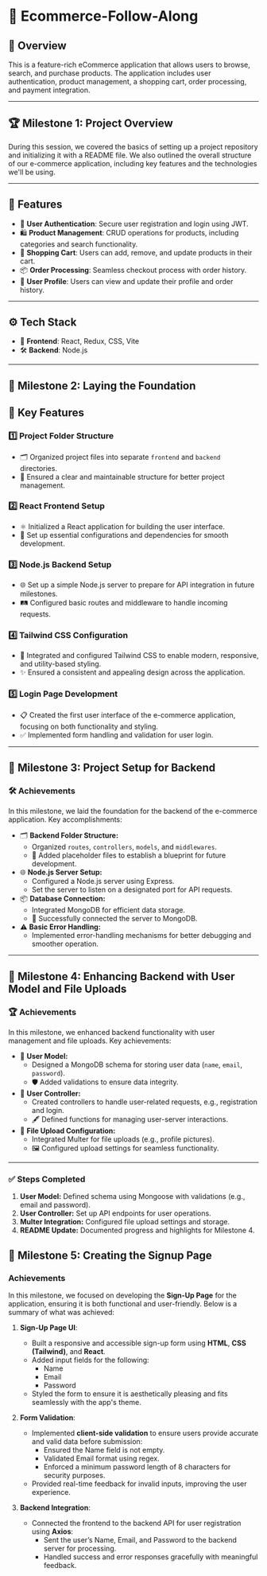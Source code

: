 # 🛒 Ecommerce-Follow-Along

## 🌟 Overview
This is a feature-rich eCommerce application that allows users to browse, search, and purchase products. The application includes user authentication, product management, a shopping cart, order processing, and payment integration.

---

## 🏆 Milestone 1: Project Overview
During this session, we covered the basics of setting up a project repository and initializing it with a README file. We also outlined the overall structure of our e-commerce application, including key features and the technologies we'll be using.

---

## 🚀 Features
- 🔐 **User Authentication**: Secure user registration and login using JWT.
- 🛍️ **Product Management**: CRUD operations for products, including categories and search functionality.
- 🛒 **Shopping Cart**: Users can add, remove, and update products in their cart.
- 📦 **Order Processing**: Seamless checkout process with order history.
- 👤 **User Profile**: Users can view and update their profile and order history.

---

## ⚙️ Tech Stack
- 🎨 **Frontend**: React, Redux, CSS, Vite
- 🛠️ **Backend**: Node.js

---

## 🎯 Milestone 2: Laying the Foundation

## 🔑 Key Features

### 1️⃣ Project Folder Structure
- 🗂️ Organized project files into separate `frontend` and `backend` directories.
- 📁 Ensured a clear and maintainable structure for better project management.

### 2️⃣ React Frontend Setup
- ⚛️ Initialized a React application for building the user interface.
- 🔧 Set up essential configurations and dependencies for smooth development.

### 3️⃣ Node.js Backend Setup
- 🌐 Set up a simple Node.js server to prepare for API integration in future milestones.
- 🛤️ Configured basic routes and middleware to handle incoming requests.

### 4️⃣ Tailwind CSS Configuration
- 🎨 Integrated and configured Tailwind CSS to enable modern, responsive, and utility-based styling.
- ✨ Ensured a consistent and appealing design across the application.

### 5️⃣ Login Page Development
- 📋 Created the first user interface of the e-commerce application, focusing on both functionality and styling.
- ✅ Implemented form handling and validation for user login.

---

## 🌟 Milestone 3: Project Setup for Backend

### 🛠️ Achievements
In this milestone, we laid the foundation for the backend of the e-commerce application. Key accomplishments:
- 🗂️ **Backend Folder Structure:** 
  - Organized `routes`, `controllers`, `models`, and `middlewares`.
  - 📌 Added placeholder files to establish a blueprint for future development.
- 🌐 **Node.js Server Setup:**
  - Configured a Node.js server using Express.
  - Set the server to listen on a designated port for API requests.
- 📦 **Database Connection:**
  - Integrated MongoDB for efficient data storage.
  - 🔌 Successfully connected the server to MongoDB.
- ⚠️ **Basic Error Handling:**
  - Implemented error-handling mechanisms for better debugging and smoother operation.

---

## 🎉 Milestone 4: Enhancing Backend with User Model and File Uploads

### 🏆 Achievements
In this milestone, we enhanced backend functionality with user management and file uploads. Key achievements:
- 👥 **User Model:** 
  - Designed a MongoDB schema for storing user data (`name`, `email`, `password`).
  - 🛡️ Added validations to ensure data integrity.
- 📝 **User Controller:**
  - Created controllers to handle user-related requests, e.g., registration and login.
  - 🖋️ Defined functions for managing user-server interactions.
- 📁 **File Upload Configuration:**
  - Integrated Multer for file uploads (e.g., profile pictures).
  - 🖼️ Configured upload settings for seamless functionality.

---

### ✅ Steps Completed
1. **User Model:** Defined schema using Mongoose with validations (e.g., email and password).
2. **User Controller:** Set up API endpoints for user operations.
3. **Multer Integration:** Configured file upload settings and storage.
4. **README Update:** Documented progress and highlights for Milestone 4.


## 🎯 Milestone 5: Creating the Signup Page

### **Achievements**
In this milestone, we focused on developing the **Sign-Up Page** for the application, ensuring it is both functional and user-friendly. Below is a summary of what was achieved:

1. **Sign-Up Page UI**:
   - Built a responsive and accessible sign-up form using **HTML**, **CSS (Tailwind)**, and **React**.
   - Added input fields for the following:
     - Name
     - Email
     - Password
   - Styled the form to ensure it is aesthetically pleasing and fits seamlessly with the app's theme.

2. **Form Validation**:
   - Implemented **client-side validation** to ensure users provide accurate and valid data before submission:
     - Ensured the Name field is not empty.
     - Validated Email format using regex.
     - Enforced a minimum password length of 8 characters for security purposes.
   - Provided real-time feedback for invalid inputs, improving the user experience.

3. **Backend Integration**:
   - Connected the frontend to the backend API for user registration using **Axios**:
     - Sent the user’s Name, Email, and Password to the backend server for processing.
     - Handled success and error responses gracefully with meaningful feedback.


